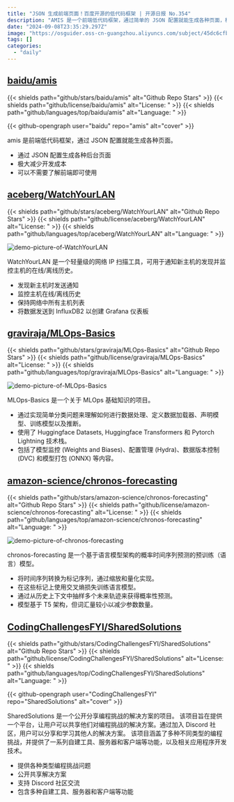```yaml
---
title: "JSON 生成前端页面！百度开源的低代码框架 | 开源日报 No.354"
description: "AMIS 是一个前端低代码框架，通过简单的 JSON 配置就能生成各种页面，极大地减少了开发成本，让用户即使不了解前端也能轻松使用。是一个非常方便实用的工具，让页面开发变得简单高效。"
date: "2024-09-08T23:35:29.297Z"
image: "https://osguider.oss-cn-guangzhou.aliyuncs.com/subject/45dc6cfba56e5a6c697c2fad5ccf5822.png"
tags: []
categories:
  - "daily"
---
```


## [baidu/amis](https://github.com/baidu/amis)

{{< shields path="github/stars/baidu/amis" alt="Github Repo Stars" >}} {{< shields path="github/license/baidu/amis" alt="License: " >}} {{< shields path="github/languages/top/baidu/amis" alt="Language: " >}}

{{< github-opengraph user="baidu" repo="amis" alt="cover" >}}

amis 是前端低代码框架，通过 JSON 配置就能生成各种页面。

- 通过 JSON 配置生成各种后台页面
- 极大减少开发成本
- 可以不需要了解前端即可使用
  
## [aceberg/WatchYourLAN](https://github.com/aceberg/WatchYourLAN)

{{< shields path="github/stars/aceberg/WatchYourLAN" alt="Github Repo Stars" >}} {{< shields path="github/license/aceberg/WatchYourLAN" alt="License: " >}} {{< shields path="github/languages/top/aceberg/WatchYourLAN" alt="Language: " >}}

![demo-picture-of-WatchYourLAN](https://static.osguider.com/subject/github/aceberg/WatchYourLAN/6d863ee223d0d0101d62e64cc677da55.png)

WatchYourLAN 是一个轻量级的网络 IP 扫描工具，可用于通知新主机的发现并监控主机的在线/离线历史。

- 发现新主机时发送通知
- 监控主机在线/离线历史
- 保持网络中所有主机列表
- 将数据发送到 InfluxDB2 以创建 Grafana 仪表板
  
## [graviraja/MLOps-Basics](https://github.com/graviraja/MLOps-Basics)

{{< shields path="github/stars/graviraja/MLOps-Basics" alt="Github Repo Stars" >}} {{< shields path="github/license/graviraja/MLOps-Basics" alt="License: " >}} {{< shields path="github/languages/top/graviraja/MLOps-Basics" alt="Language: " >}}

![demo-picture-of-MLOps-Basics](https://static.osguider.com/subject/github/graviraja/MLOps-Basics/d515862177e34998505ffbe3b4283e3a.png)

MLOps-Basics 是一个关于 MLOps 基础知识的项目。

- 通过实现简单分类问题来理解如何进行数据处理、定义数据加载器、声明模型、训练模型以及推断。
- 使用了 Huggingface Datasets, Huggingface Transformers 和 Pytorch Lightning 技术栈。
- 包括了模型监控 (Weights and Biases)、配置管理 (Hydra)、数据版本控制 (DVC) 和模型打包 (ONNX) 等内容。
  
## [amazon-science/chronos-forecasting](https://github.com/amazon-science/chronos-forecasting)

{{< shields path="github/stars/amazon-science/chronos-forecasting" alt="Github Repo Stars" >}} {{< shields path="github/license/amazon-science/chronos-forecasting" alt="License: " >}} {{< shields path="github/languages/top/amazon-science/chronos-forecasting" alt="Language: " >}}

![demo-picture-of-chronos-forecasting](https://static.osguider.com/subject/github/amazon-science/chronos-forecasting/74d56b14f8f763018c703ab9b80f26ed.png)

chronos-forecasting 是一个基于语言模型架构的概率时间序列预测的预训练（语言）模型。

- 将时间序列转换为标记序列，通过缩放和量化实现。
- 在这些标记上使用交叉熵损失训练语言模型。
- 通过从历史上下文中抽样多个未来轨迹来获得概率性预测。
- 模型基于 T5 架构，但词汇量较小以减少参数数量。
  
## [CodingChallengesFYI/SharedSolutions](https://github.com/CodingChallengesFYI/SharedSolutions)

{{< shields path="github/stars/CodingChallengesFYI/SharedSolutions" alt="Github Repo Stars" >}} {{< shields path="github/license/CodingChallengesFYI/SharedSolutions" alt="License: " >}} {{< shields path="github/languages/top/CodingChallengesFYI/SharedSolutions" alt="Language: " >}}

{{< github-opengraph user="CodingChallengesFYI" repo="SharedSolutions" alt="cover" >}}

SharedSolutions 是一个公开分享编程挑战的解决方案的项目。
该项目旨在提供一个平台，让用户可以共享他们对编程挑战的解决方案。通过加入 Discord 社区，用户可以分享和学习其他人的解决方案。
该项目涵盖了多种不同类型的编程挑战，并提供了一系列自建工具、服务器和客户端等功能，以及相关应用程序开发技术。

- 提供各种类型编程挑战问题
- 公开共享解决方案
- 支持 Discord 社区交流
- 包含多种自建工具、服务器和客户端等功能
  

